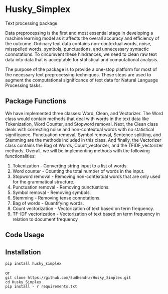 # Husky_Simplex
Text processing package

Data preprocessing is the first and most essential stage in developing a machine learning
model as it affects the overall accuracy and efficiency of the outcome. Ordinary text data
contains non-contextual words, noise, misspelled words, symbols, punctuations, and
unnecessary syntactic connotations. To circumvent these hindrances, we need to clean
raw text data into data that is acceptable for statistical and computational analysis.

The purpose of the package is to provide a one-stop platform for most of the necessary
text preprocessing techniques. These steps are used to augment the computational
significance of text data for Natural Language Processing tasks.

## Package Functions
We have implemented three classes: Word, Clean, and Vectorizer. The Word class would contain methods that deal with words in the text data like Tokenization, Word Counter, and Stopword removal. Next, the Clean class deals with correcting noise and non-contextual words with no statistical significance. Punctuation removal, Symbol removal, Sentence splitting, and Stemming are the methods included in this class. And finally, the Vectorizer class contains the Bag of Words, Count_vectorizer, and the TFIDF_vectorizer methods. Overall, we will be implementing methods with the following functionalities:
1. Tokenization - Converting string input to a list of words.
2. Word counter - Counting the total number of words in the input.
3. Stopword removal - Removing non-contextual words that are only used for the
grammatical structure.
4. Punctuation removal - Removing punctuations.
5. Symbol removal - Removing symbols.
6. Stemming - Removing tense connotations.
7. Bag of words - Quantifying words.
8. Count vectorization - Vectorization of text based on term frequency.
9. TF-IDF vectorization - Vectorization of text based on term frequency in relation to
document frequency

## Code Usage


## Installation
``` pip install husky_simplex ```

or <br />
``` git clone https://github.com/Sudhendra/Husky_Simplex.git ```<br />
``` cd Husky_Simplex ```<br />
``` pip install - r requirements.txt ```
